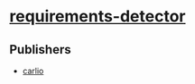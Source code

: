 # [requirements-detector](https://pypi.org/project/requirements-detector)



## Publishers
- [carlio](https://pypi.org/user/carlio)

